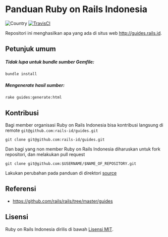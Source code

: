 # Panduan Ruby on Rails Indonesia

![Country](https://img.shields.io/badge/country-indonesia-blue.svg)
[![TravisCI](https://api.travis-ci.org/rails-id/guides.svg)](https://travis-ci.org/rails-id/guides)

Repositori ini menghasilkan apa yang ada di situs web http://guides.rails.id.

## Petunjuk umum
##### Tidak lupa untuk bundle sumber Gemfile:
```
bundle install
```

##### Mengenerate hasil sumber:
```
rake guides:generate:html
```

## Kontribusi
Bagi member organisasi Ruby on Rails Indonesia bisa kontribusi langsung di remote `git@github.com:rails-id/guides.git`

```
git clone git@github.com:rails-id/guides.git
```

Dan bagi yang non member Ruby on Rails Indonesia diharuskan untuk fork repositori, dan melakukan pull request

```
git clone git@github.com:$USERNAME/$NAME_OF_REPOSITORY.git
```

Lakukan perubahan pada panduan di direktori [source](source)

## Referensi
- https://github.com/rails/rails/tree/master/guides

## Lisensi
Ruby on Rails Indonesia dirilis di bawah [Lisensi MIT](https://opensource.org/licenses/MIT).
